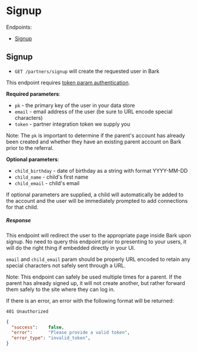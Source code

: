 Signup
=======

Endpoints:

- [Signup](#signup)

Signup
------

* `GET /partners/signup` will create the requested user in Bark

This endpoint requires [token param authentication](https://github.com/Bark-us/partner-integration-docs#token-param-authentication).

**Required parameters**:

* `pk` - the primary key of the user in your data store
* `email` - email address of the user (be sure to URL encode special
    characters)
* `token` - partner integration token we supply you

Note: The `pk` is important to determine if the parent's account has already
been created and whether they have an existing parent account on Bark prior to
the referral.

**Optional parameters**:

* `child_birthday` - date of birthday as a string with format YYYY-MM-DD
* `child_name` - child's first name
* `child_email` - child's email

If optional parameters are supplied, a child will automatically be added to the
account and the user will be immediately prompted to add connections for that
child.

##### Response

This endpoint will redirect the user to the
appropriate page inside Bark upon signup. No need to query this endpoint prior
to presenting to your users, it will do the right thing if embedded directly in
your UI.

`email` and `child_email` param should be properly URL encoded to retain any special characters
not safely sent through a URL.

Note: This endpoint can safely be used multiple times for a parent. If the
parent has already signed up, it will not create another, but rather forward
them safely to the site where they can log in.

If there is an error, an error with the following format will be returned:

`401 Unauthorized`

```json
{
  "success":    false,
  "error":      "Please provide a valid token",
  "error_type": "invalid_token",
}
```

